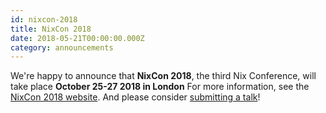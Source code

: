 ```yaml
---
id: nixcon-2018
title: NixCon 2018 
date: 2018-05-21T00:00:00.000Z
category: announcements
---
```

We're happy to announce that **NixCon 2018**, the third Nix Conference, will take place **October 25-27 2018 in London** For more information, see the [NixCon 2018 website](http://nixcon2018.org/). And please consider [submitting a talk](https://nixcon2018.org/#call-for-paper)!

